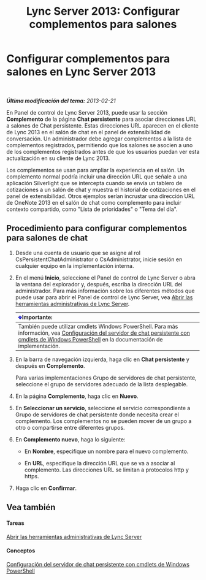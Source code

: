 ﻿---
title: 'Lync Server 2013: Configurar complementos para salones'
TOCTitle: Configurar complementos para salones
ms:assetid: 4eeaf19e-8369-4f6f-af65-a283cf7daa1c
ms:mtpsurl: https://technet.microsoft.com/es-es/library/JJ204878(v=OCS.15)
ms:contentKeyID: 48275245
ms.date: 01/07/2017
mtps_version: v=OCS.15
ms.translationtype: HT
---

# Configurar complementos para salones en Lync Server 2013

 

_**Última modificación del tema:** 2013-02-21_

En Panel de control de Lync Server 2013, puede usar la sección **Complemento** de la página **Chat persistente** para asociar direcciones URL a salones de Chat persistente. Estas direcciones URL aparecen en el cliente de Lync 2013 en el salón de chat en el panel de extensibilidad de conversación. Un administrador debe agregar complementos a la lista de complementos registrados, permitiendo que los salones se asocien a uno de los complementos registrados antes de que los usuarios puedan ver esta actualización en su cliente de Lync 2013.

Los complementos se usan para ampliar la experiencia en el salón. Un complemento normal podría incluir una dirección URL que señale a una aplicación Silverlight que se intercepta cuando se envía un tablero de cotizaciones a un salón de chat y muestra el historial de cotizaciones en el panel de extensibilidad. Otros ejemplos serían incrustar una dirección URL de OneNote 2013 en el salón de chat como complemento para incluir contexto compartido, como "Lista de prioridades" o "Tema del día".

## Procedimiento para configurar complementos para salones de chat

1.  Desde una cuenta de usuario que se asigne al rol CsPersistentChatAdministrator o CsAdministrator, inicie sesión en cualquier equipo en la implementación interna.

2.  En el menú **Inicio**, seleccione el Panel de control de Lync Server o abra la ventana del explorador y, después, escriba la dirección URL del administrador. Para más información sobre los diferentes métodos que puede usar para abrir el Panel de control de Lync Server, vea [Abrir las herramientas administrativas de Lync Server](lync-server-2013-open-lync-server-administrative-tools.md).
    
    <table>
    <thead>
    <tr class="header">
    <th><img src="images/Gg425917.important(OCS.15).gif" title="important" alt="important" />Importante:</th>
    </tr>
    </thead>
    <tbody>
    <tr class="odd">
    <td>También puede utilizar cmdlets Windows PowerShell. Para más información, vea <a href="configuring-persistent-chat-server-by-using-windows-powershell-cmdlets.md">Configuración del servidor de chat persistente con cmdlets de Windows PowerShell</a> en la documentación de implementación.</td>
    </tr>
    </tbody>
    </table>


3.  En la barra de navegación izquierda, haga clic en **Chat persistente** y después en **Complemento**.
    
    Para varias implementaciones Grupo de servidores de chat persistente, seleccione el grupo de servidores adecuado de la lista desplegable.

4.  En la página **Complemento**, haga clic en **Nuevo**.

5.  En **Seleccionar un servicio**, seleccione el servicio correspondiente a Grupo de servidores de chat persistente donde necesita crear el complemento. Los complementos no se pueden mover de un grupo a otro o compartirse entre diferentes grupos.

6.  En **Complemento nuevo**, haga lo siguiente:
    
      - En **Nombre**, especifique un nombre para el nuevo complemento.
    
      - En **URL**, especifique la dirección URL que se va a asociar al complemento. Las direcciones URL se limitan a protocolos http y https.

7.  Haga clic en **Confirmar**.

## Vea también

#### Tareas

[Abrir las herramientas administrativas de Lync Server](lync-server-2013-open-lync-server-administrative-tools.md)  

#### Conceptos

[Configuración del servidor de chat persistente con cmdlets de Windows PowerShell](configuring-persistent-chat-server-by-using-windows-powershell-cmdlets.md)

